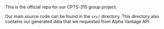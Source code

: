 This is the official repo for our CPTS-315 group project.

Our main source code can be found in the `src/` directory. This directory also contains our generated data
that we requested from Alpha Vantage API.

